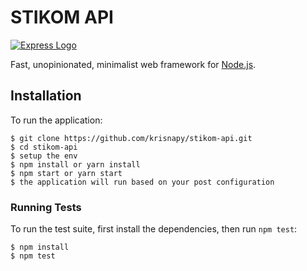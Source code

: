 # STIKOM API

[![Express Logo](https://i.cloudup.com/zfY6lL7eFa-3000x3000.png)](http://expressjs.com/)

Fast, unopinionated, minimalist web framework for [Node.js](http://nodejs.org).

## Installation

To run the application:

```console
$ git clone https://github.com/krisnapy/stikom-api.git
$ cd stikom-api
$ setup the env
$ npm install or yarn install
$ npm start or yarn start
$ the application will run based on your post configuration
```

### Running Tests

To run the test suite, first install the dependencies, then run `npm test`:

```console
$ npm install
$ npm test
```
